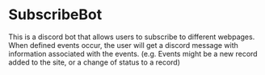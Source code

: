 # SubscribeBot
This is a discord bot that allows users to subscribe to different webpages.  When defined events occur, the user will get a discord message with information associated with the events.  (e.g. Events might be a new record added to the site, or a change of status to a record)
